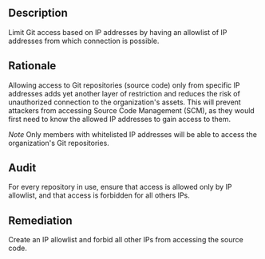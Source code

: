 ## Description

Limit Git access based on IP addresses by having an allowlist of IP addresses from which connection is possible.

## Rationale

Allowing access to Git repositories (source code) only from specific IP addresses adds yet another layer of restriction and reduces the risk of unauthorized connection to the organization's assets. This will prevent attackers from accessing Source Code Management (SCM), as they would first need to know the allowed IP addresses to gain access to them.

*Note* Only members with whitelisted IP addresses will be able to access the organization's Git repositories.

## Audit

For every repository in use, ensure that access is allowed only by IP allowlist, and that access is forbidden for all others IPs.

## Remediation

Create an IP allowlist and forbid all other IPs from accessing the source code.
